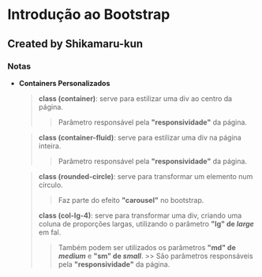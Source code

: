 # Introdução ao Bootstrap

## Created by Shikamaru-kun

### Notas

 - **Containers Personalizados**

   > **class (container)**: serve para estilizar uma div ao centro da página.
     >> Parâmetro responsável pela **"responsividade"** da página.

   > **class (container-fluid)**: serve para estilizar uma div na página inteira.
     >> Parâmetro responsável pela **"responsividade"** da página.

   > **class (rounded-circle)**: serve para transformar um elemento num círculo.
     >> Faz parte do efeito **"carousel"** no bootstrap.
   >
   > **class (col-lg-4)**: serve para transformar uma div, criando uma coluna de proporções largas, utilizando o parâmetro **"lg" de *large*** em fal.
     >> Também podem ser utilizados os parâmetros **"md" de *medium*** e **"sm" de *small***.
        >> São parâmetros responsáveis pela **"responsividade"** da página.

